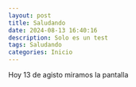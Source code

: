 ```yaml
---
layout: post
title: Saludando 
date: 2024-08-13 16:40:16
description: Solo es un test
tags: Saludando
categories: Inicio
---
```



Hoy 13 de agisto miramos la pantalla